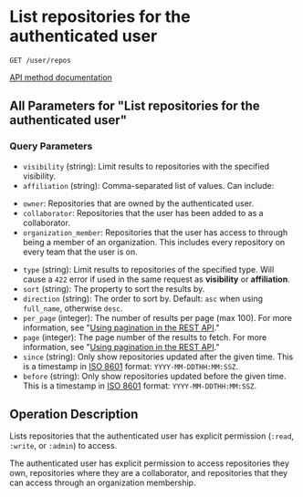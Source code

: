 # List repositories for the authenticated user

`GET /user/repos`

[API method documentation](https://docs.github.com/rest/repos/repos#list-repositories-for-the-authenticated-user)

## All Parameters for "List repositories for the authenticated user"

### Query Parameters

- `visibility` (string): Limit results to repositories with the specified visibility.
- `affiliation` (string): Comma-separated list of values. Can include:  
 * `owner`: Repositories that are owned by the authenticated user.  
 * `collaborator`: Repositories that the user has been added to as a collaborator.  
 * `organization_member`: Repositories that the user has access to through being a member of an organization. This includes every repository on every team that the user is on.
- `type` (string): Limit results to repositories of the specified type. Will cause a `422` error if used in the same request as **visibility** or **affiliation**.
- `sort` (string): The property to sort the results by.
- `direction` (string): The order to sort by. Default: `asc` when using `full_name`, otherwise `desc`.
- `per_page` (integer): The number of results per page (max 100). For more information, see "[Using pagination in the REST API](https://docs.github.com/rest/using-the-rest-api/using-pagination-in-the-rest-api)."
- `page` (integer): The page number of the results to fetch. For more information, see "[Using pagination in the REST API](https://docs.github.com/rest/using-the-rest-api/using-pagination-in-the-rest-api)."
- `since` (string): Only show repositories updated after the given time. This is a timestamp in [ISO 8601](https://en.wikipedia.org/wiki/ISO_8601) format: `YYYY-MM-DDTHH:MM:SSZ`.
- `before` (string): Only show repositories updated before the given time. This is a timestamp in [ISO 8601](https://en.wikipedia.org/wiki/ISO_8601) format: `YYYY-MM-DDTHH:MM:SSZ`.

## Operation Description

Lists repositories that the authenticated user has explicit permission (`:read`, `:write`, or `:admin`) to access.

The authenticated user has explicit permission to access repositories they own, repositories where they are a collaborator, and repositories that they can access through an organization membership.
